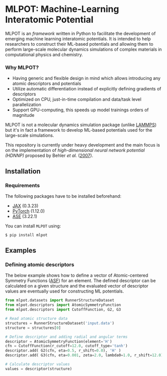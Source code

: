 # MLPOT: Machine-Learning Interatomic Potential

<!-- <img src="./docs/images/logo.png" alt="NNP" width="300"/> -->

<!-- ## What is it? -->

MLPOT is an _framework_ written in Python to facilitate the development of emerging machine learning interatomic potentials. It is intended to help researchers to construct their ML-based potentials and allowing them to perform large-scale molecular dynamics simulations of complex materials in computational physics and chemistry.

### Why MLPOT?

- Having generic and flexible design in mind which allows introducing any atomic descriptors and potentials
- Utilize automatic differentiation instead of explicitly defining gradients of descriptors
- Optimized on CPU, just-in-time compilation and data/task level parallelization
- Support GPU-computing, this speeds up model trainings orders of magnitude

<!--  -->

MLPOT is not a molecular dynamics simulation package (unlike [LAMMPS](https://github.com/lammps/lammps)) but it's in fact a framework to develop ML-based potentials used for the large-scale simulations.

This repository is currently under heavy development and the main focus is on the implementation of _high-dimensional neural network potential (HDNNP)_ proposed by Behler _et al._ ([2007](https://journals.aps.org/prl/abstract/10.1103/PhysRevLett.98.146401)).

## Installation

### Requirements

The following packages have to be installed beforehand:

- [JAX](https://github.com/google/jax) (0.3.23)
- [PyTorch](https://github.com/pytorch/pytorch) (1.12.0)
- [ASE](https://wiki.fysik.dtu.dk/ase/#) (3.22.1)

You can install `MLPOT` using:

```bash
$ pip install mlpot
```

## Examples

### Defining atomic descriptors

The below example shows how to define a vector of Atomic-centered Symmetry Functions
([ASF](https://aip.scitation.org/doi/10.1063/1.3553717)) for an element.
The defined descriptor can be calculated on a given structure and the evaluated vector of descriptor values are eventually used for constructing ML potentials.

```python
from mlpot.datasets import RunnerStructureDataset
from mlpot.descriptors import AtomicSymmetryFunction
from mlpot.descriptors import CutoffFunction, G2, G3

# Read atomic structure data
structures = RunnerStructureDataset('input.data')
structure = structures[0]

# Define descriptor and adding radial and angular terms
descriptor = AtomicSymmetryFunction(element='H')
cfn = CutoffFunction(r_cutoff=12.0, cutoff_type='tanh')
descriptor.add( G2(cfn, eta=0.5, r_shift=0.0), 'H' )
descriptor.add( G3(cfn, eta=0.001, zeta=2.0, lambda0=1.0, r_shift=12.0), 'H', 'O' )

# Calculate descriptor values
values = descriptor(structure)
```

<!--
### Training a potential

This example shows hwo to quickly create a high-dimensional neural network potential ([HDNNP](https://pubs.acs.org/doi/10.1021/acs.chemrev.0c00868)) and training on the input structures. The energy and force components can be evaluated for (new) structures from the trained potential.

```python
from mlpot.datasets import RunnerStructureDataset
from mlpot.potentials import NeuralNetworkPotential
from mlpot.utils import gradient

# Atomic data
structures = RunnerStructureDataset("input.data")

# Potential
nnp = NeuralNetworkPotential("input.nn")

# Descriptor
nnp.fit_scaler(structures)
#nnp.load_scaler()

# Train
nnp.fit_model(structures)
#nnp.load_model()

# Predict energy and force components
structure = structures[0]
energy = nnp(structure)
force = -gradient(energy, structure.position)
``` -->
